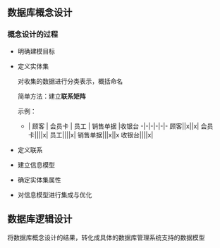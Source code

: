 ## 数据库概念设计

### 概念设计的过程

- 明确建模目标
- 定义实体集
    
    对收集的数据进行分类表示，概括命名

    简单方法：建立**联系矩阵**
    
    示例：

    - | 顾客 | 会员卡 | 员工 | 销售单据 |收银台 
    -|-|-|-|-|-
    顾客||x||x|
    会员卡||||x|
    员工||||x|
    销售单据|||x||x
    收银台||||x|

- 定义联系
- 建立信息模型
- 确定实体集属性
- 对信息模型进行集成与优化

## 数据库逻辑设计

将数据库概念设计的结果，转化成具体的数据库管理系统支持的数据模型